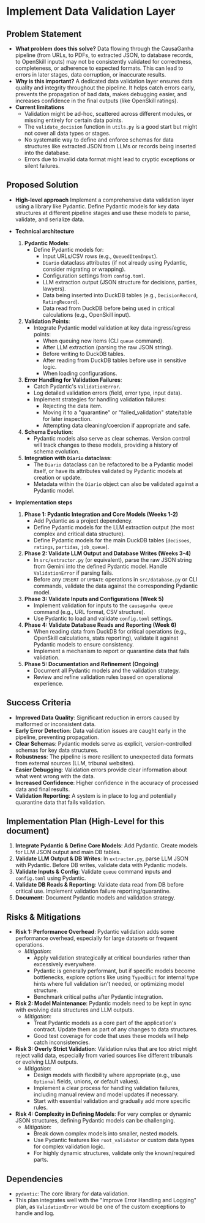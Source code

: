 # Implement Data Validation Layer

## Problem Statement

- **What problem does this solve?**
  Data flowing through the CausaGanha pipeline (from URLs, to PDFs, to extracted JSON, to database records, to OpenSkill inputs) may not be consistently validated for correctness, completeness, or adherence to expected formats. This can lead to errors in later stages, data corruption, or inaccurate results.
- **Why is this important?**
  A dedicated data validation layer ensures data quality and integrity throughout the pipeline. It helps catch errors early, prevents the propagation of bad data, makes debugging easier, and increases confidence in the final outputs (like OpenSkill ratings).
- **Current limitations**
  - Validation might be ad-hoc, scattered across different modules, or missing entirely for certain data points.
  - The `validate_decision` function in `utils.py` is a good start but might not cover all data types or stages.
  - No systematic way to define and enforce schemas for data structures like extracted JSON from LLMs or records being inserted into the database.
  - Errors due to invalid data format might lead to cryptic exceptions or silent failures.

## Proposed Solution

- **High-level approach**
  Implement a comprehensive data validation layer using a library like Pydantic. Define Pydantic models for key data structures at different pipeline stages and use these models to parse, validate, and serialize data.
- **Technical architecture**
  1.  **Pydantic Models**:
      - Define Pydantic models for:
        - Input URLs/CSV rows (e.g., `QueuedItemInput`).
        - `Diario` dataclass attributes (if not already using Pydantic, consider migrating or wrapping).
        - Configuration settings from `config.toml`.
        - LLM extraction output (JSON structure for decisions, parties, lawyers).
        - Data being inserted into DuckDB tables (e.g., `DecisionRecord`, `RatingRecord`).
        - Data read from DuckDB before being used in critical calculations (e.g., OpenSkill input).
  2.  **Validation Points**:
      - Integrate Pydantic model validation at key data ingress/egress points:
        - When queuing new items (CLI `queue` command).
        - After LLM extraction (parsing the raw JSON string).
        - Before writing to DuckDB tables.
        - After reading from DuckDB tables before use in sensitive logic.
        - When loading configurations.
  3.  **Error Handling for Validation Failures**:
      - Catch Pydantic's `ValidationError`.
      - Log detailed validation errors (field, error type, input data).
      - Implement strategies for handling validation failures:
        - Rejecting the data item.
        - Moving it to a "quarantine" or "failed_validation" state/table for later inspection.
        - Attempting data cleaning/coercion if appropriate and safe.
  4.  **Schema Evolution**:
      - Pydantic models also serve as clear schemas. Version control will track changes to these models, providing a history of schema evolution.
  5.  **Integration with `Diario` dataclass**:
      - The `Diario` dataclass can be refactored to be a Pydantic model itself, or have its attributes validated by Pydantic models at creation or update.
      - Metadata within the `Diario` object can also be validated against a Pydantic model.

- **Implementation steps**
  1.  **Phase 1: Pydantic Integration and Core Models (Weeks 1-2)**
      - Add Pydantic as a project dependency.
      - Define Pydantic models for the LLM extraction output (the most complex and critical data structure).
      - Define Pydantic models for the main DuckDB tables (`decisoes`, `ratings`, `partidas`, `job_queue`).
  2.  **Phase 2: Validate LLM Output and Database Writes (Weeks 3-4)**
      - In `src/extractor.py` (or equivalent), parse the raw JSON string from Gemini into the defined Pydantic model. Handle `ValidationError` if parsing fails.
      - Before any `INSERT` or `UPDATE` operations in `src/database.py` or CLI commands, validate the data against the corresponding Pydantic model.
  3.  **Phase 3: Validate Inputs and Configurations (Week 5)**
      - Implement validation for inputs to the `causaganha queue` command (e.g., URL format, CSV structure).
      - Use Pydantic to load and validate `config.toml` settings.
  4.  **Phase 4: Validate Database Reads and Reporting (Week 6)**
      - When reading data from DuckDB for critical operations (e.g., OpenSkill calculations, stats reporting), validate it against Pydantic models to ensure consistency.
      - Implement a mechanism to report or quarantine data that fails validation.
  5.  **Phase 5: Documentation and Refinement (Ongoing)**
      - Document all Pydantic models and the validation strategy.
      - Review and refine validation rules based on operational experience.

## Success Criteria

- **Improved Data Quality**: Significant reduction in errors caused by malformed or inconsistent data.
- **Early Error Detection**: Data validation issues are caught early in the pipeline, preventing propagation.
- **Clear Schemas**: Pydantic models serve as explicit, version-controlled schemas for key data structures.
- **Robustness**: The pipeline is more resilient to unexpected data formats from external sources (LLM, tribunal websites).
- **Easier Debugging**: Validation errors provide clear information about what went wrong with the data.
- **Increased Confidence**: Higher confidence in the accuracy of processed data and final results.
- **Validation Reporting**: A system is in place to log and potentially quarantine data that fails validation.

## Implementation Plan (High-Level for this document)

1.  **Integrate Pydantic & Define Core Models**: Add Pydantic. Create models for LLM JSON output and main DB tables.
2.  **Validate LLM Output & DB Writes**: In `extractor.py`, parse LLM JSON with Pydantic. Before DB writes, validate data with Pydantic models.
3.  **Validate Inputs & Config**: Validate `queue` command inputs and `config.toml` using Pydantic.
4.  **Validate DB Reads & Reporting**: Validate data read from DB before critical use. Implement validation failure reporting/quarantine.
5.  **Document**: Document Pydantic models and validation strategy.

## Risks & Mitigations

- **Risk 1: Performance Overhead**: Pydantic validation adds some performance overhead, especially for large datasets or frequent operations.
  - _Mitigation_:
    - Apply validation strategically at critical boundaries rather than excessively everywhere.
    - Pydantic is generally performant, but if specific models become bottlenecks, explore options like using `TypedDict` for internal type hints where full validation isn't needed, or optimizing model structure.
    - Benchmark critical paths after Pydantic integration.
- **Risk 2: Model Maintenance**: Pydantic models need to be kept in sync with evolving data structures and LLM outputs.
  - _Mitigation_:
    - Treat Pydantic models as a core part of the application's contract. Update them as part of any changes to data structures.
    - Good test coverage for code that uses these models will help catch inconsistencies.
- **Risk 3: Overly Strict Validation**: Validation rules that are too strict might reject valid data, especially from varied sources like different tribunals or evolving LLM outputs.
  - _Mitigation_:
    - Design models with flexibility where appropriate (e.g., use `Optional` fields, unions, or default values).
    - Implement a clear process for handling validation failures, including manual review and model updates if necessary.
    - Start with essential validation and gradually add more specific rules.
- **Risk 4: Complexity in Defining Models**: For very complex or dynamic JSON structures, defining Pydantic models can be challenging.
  - _Mitigation_:
    - Break down complex models into smaller, nested models.
    - Use Pydantic features like `root_validator` or custom data types for complex validation logic.
    - For highly dynamic structures, validate only the known/required parts.

## Dependencies

- `pydantic`: The core library for data validation.
- This plan integrates well with the "Improve Error Handling and Logging" plan, as `ValidationError` would be one of the custom exceptions to handle and log.
